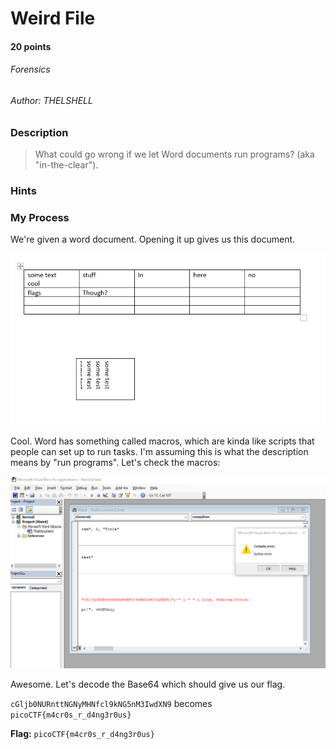 # Weird File
#### 20 points
###### Forensics
###### Author: THELSHELL

### Description
> What could go wrong if we let Word documents run programs? (aka "in-the-clear").

### Hints

### My Process

We're given a word document. Opening it up gives us this document.

![word](https://github.com/EmeraldEntities/ctf-writeups/blob/main/picoctf-2021/weird-file/writeup-files/macaroni1.PNG?raw=true)

Cool. Word has something called macros, which are kinda like scripts that people can set up to run tasks. I'm assuming this is what the description means by "run programs". Let's check the macros:

![macro time](https://github.com/EmeraldEntities/ctf-writeups/blob/main/picoctf-2021/weird-file/writeup-files/macaroni2.PNG?raw=true)

Awesome. Let's decode the Base64 which should give us our flag.

`cGljb0NURnttNGNyMHNfcl9kNG5nM3IwdXN9` becomes `picoCTF{m4cr0s_r_d4ng3r0us}`

**Flag:** `picoCTF{m4cr0s_r_d4ng3r0us}`
